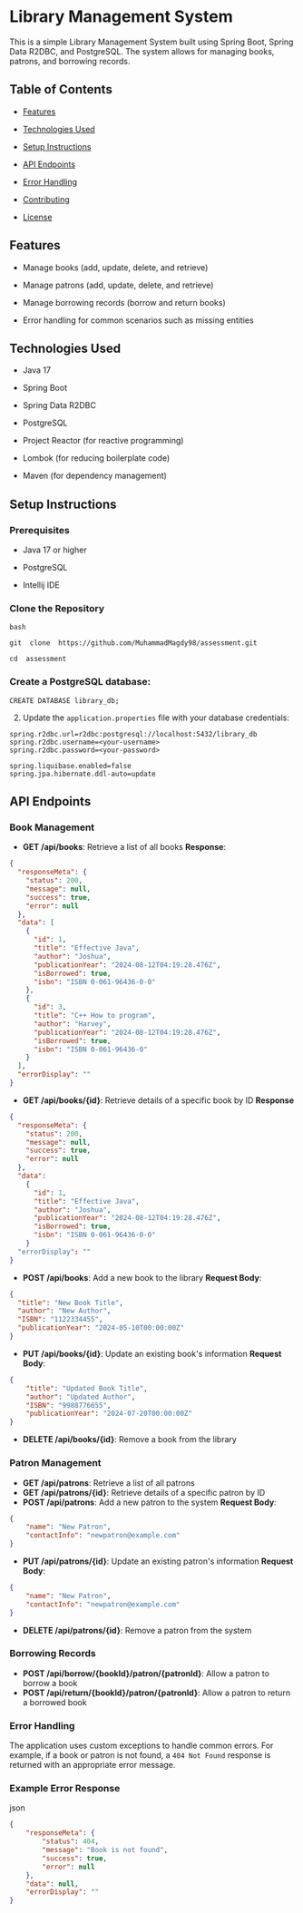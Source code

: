 
# Library Management System

  

This is a simple Library Management System built using Spring Boot, Spring Data R2DBC, and PostgreSQL. The system allows for managing books, patrons, and borrowing records.

  

## Table of Contents

  

- [Features](#features)

- [Technologies Used](#technologies-used)

- [Setup Instructions](#setup-instructions)

- [API Endpoints](#api-endpoints)

- [Error Handling](#error-handling)

- [Contributing](#contributing)

- [License](#license)

  

## Features

  

- Manage books (add, update, delete, and retrieve)

- Manage patrons (add, update, delete, and retrieve)

- Manage borrowing records (borrow and return books)

- Error handling for common scenarios such as missing entities

  

## Technologies Used

  

- Java 17

- Spring Boot

- Spring Data R2DBC

- PostgreSQL

- Project Reactor (for reactive programming)

- Lombok (for reducing boilerplate code)

- Maven (for dependency management)

  

## Setup Instructions


  

### Prerequisites

  

- Java 17 or higher

- PostgreSQL

- Intellij IDE

  

### Clone the Repository

  

```
bash

git  clone  https://github.com/MuhammadMagdy98/assessment.git

cd  assessment
```


### Create a PostgreSQL database:


`CREATE DATABASE library_db;` 

2.  Update the `application.properties` file with your database credentials:



```
spring.r2dbc.url=r2dbc:postgresql://localhost:5432/library_db
spring.r2dbc.username=<your-username>
spring.r2dbc.password=<your-password>

spring.liquibase.enabled=false
spring.jpa.hibernate.ddl-auto=update
``` 


## API Endpoints

### Book Management

-   **GET /api/books**: Retrieve a list of all books
**Response**:
```json
{
  "responseMeta": {
    "status": 200,
    "message": null,
    "success": true,
    "error": null
  },
  "data": [
    {
      "id": 1,
      "title": "Effective Java",
      "author": "Joshua",
      "publicationYear": "2024-08-12T04:19:28.476Z",
      "isBorrowed": true,
      "isbn": "ISBN 0-061-96436-0-0"
    },
    {
      "id": 3,
      "title": "C++ How to program",
      "author": "Harvey",
      "publicationYear": "2024-08-12T04:19:28.476Z",
      "isBorrowed": true,
      "isbn": "ISBN 0-061-96436-0"
    }
  ],
  "errorDisplay": ""
}
```
-   **GET /api/books/{id}**: Retrieve details of a specific book by ID
**Response**
```json
{
  "responseMeta": {
    "status": 200,
    "message": null,
    "success": true,
    "error": null
  },
  "data": 
    {
      "id": 1,
      "title": "Effective Java",
      "author": "Joshua",
      "publicationYear": "2024-08-12T04:19:28.476Z",
      "isBorrowed": true,
      "isbn": "ISBN 0-061-96436-0-0"
    }
  "errorDisplay": ""
}
```

-   **POST /api/books**: Add a new book to the library
**Request Body**:
```json
{
  "title": "New Book Title",
  "author": "New Author",
  "ISBN": "1122334455",
  "publicationYear": "2024-05-10T00:00:00Z"
}

``` 
-   **PUT /api/books/{id}**: Update an existing book's information
**Request Body**:
```json
{
    "title": "Updated Book Title",
    "author": "Updated Author",
    "ISBN": "9988776655",
    "publicationYear": "2024-07-20T00:00:00Z"
}
```
-   **DELETE /api/books/{id}**: Remove a book from the library

### Patron Management

-   **GET /api/patrons**: Retrieve a list of all patrons
-   **GET /api/patrons/{id}**: Retrieve details of a specific patron by ID
-   **POST /api/patrons**: Add a new patron to the system
**Request Body**:
```json
{
    "name": "New Patron",
    "contactInfo": "newpatron@example.com"
}
```
-   **PUT /api/patrons/{id}**: Update an existing patron's information
**Request Body**:
```json
{
    "name": "New Patron",
    "contactInfo": "newpatron@example.com"
}
```
-   **DELETE /api/patrons/{id}**: Remove a patron from the system

### Borrowing Records

-   **POST /api/borrow/{bookId}/patron/{patronId}**: Allow a patron to borrow a book
-   **POST /api/return/{bookId}/patron/{patronId}**: Allow a patron to return a borrowed book

### Error Handling

The application uses custom exceptions to handle common errors. For example, if a book or patron is not found, a `404 Not Found` response is returned with an appropriate error message.

### Example Error Response

json


```json
{
    "responseMeta": {
        "status": 404,
        "message": "Book is not found",
        "success": true,
        "error": null
    },
    "data": null,
    "errorDisplay": ""
}
```

